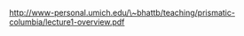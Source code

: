 












http://www-personal.umich.edu/\~bhattb/teaching/prismatic-columbia/lecture1-overview.pdf
